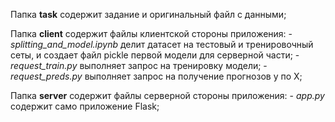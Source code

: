 Папка **task** содержит задание и оригинальный файл с данными;

Папка **client** содержит файлы клиентской стороны приложения:
    - *splitting_and_model.ipynb* делит датасет на тестовый и тренировочный сеты, и создает файл pickle первой модели для серверной части;
    - *request_train.py* выполняет запрос на тренировку модели;
    - *request_preds.py* выполняет запрос на получение прогнозов y по X;
    
Папка **server** содержит файлы серверной стороны приложения:
    - *app.py* содержит само приложение Flask;
